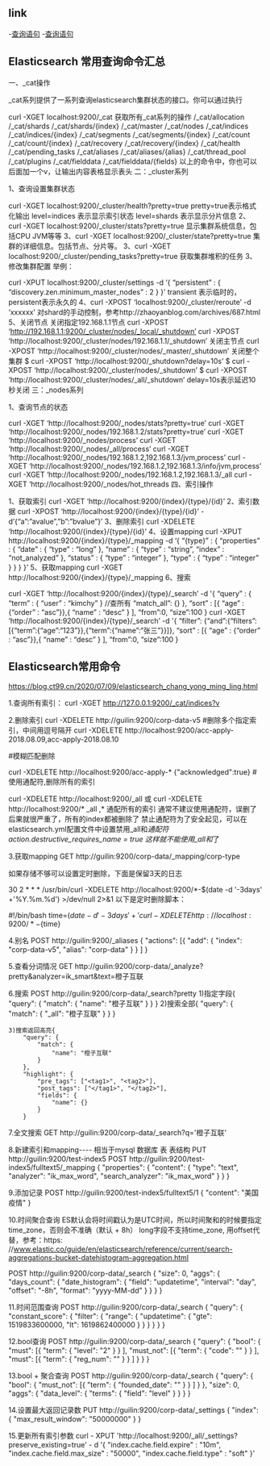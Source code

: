
## link
-[查询语句](https://blog.csdn.net/u014646662/article/details/89010759)
-[查询语句](https://www.cnblogs.com/UUUz/p/11170833.html)


## Elasticsearch 常用查询命令汇总
一、_cat操作

_cat系列提供了一系列查询elasticsearch集群状态的接口。你可以通过执行

curl -XGET localhost:9200/_cat
获取所有_cat系列的操作
/_cat/allocation
/_cat/shards
/_cat/shards/{index}
/_cat/master
/_cat/nodes
/_cat/indices
/_cat/indices/{index}
/_cat/segments
/_cat/segments/{index}
/_cat/count
/_cat/count/{index}
/_cat/recovery
/_cat/recovery/{index}
/_cat/health
/_cat/pending_tasks
/_cat/aliases
/_cat/aliases/{alias}
/_cat/thread_pool
/_cat/plugins
/_cat/fielddata
/_cat/fielddata/{fields}
以上的命令中，你也可以后面加一个v，让输出内容表格显示表头
二：_cluster系列

1、查询设置集群状态

curl -XGET localhost:9200/_cluster/health?pretty=true
pretty=true表示格式化输出
level=indices 表示显示索引状态
level=shards 表示显示分片信息
2、curl -XGET localhost:9200/_cluster/stats?pretty=true
显示集群系统信息，包括CPU JVM等等
3、curl -XGET localhost:9200/_cluster/state?pretty=true
集群的详细信息。包括节点、分片等。
3、curl -XGET localhost:9200/_cluster/pending_tasks?pretty=true
获取集群堆积的任务
3、修改集群配置
举例：
 
curl -XPUT localhost:9200/_cluster/settings -d ‘{
“persistent” : {
“discovery.zen.minimum_master_nodes” : 2
}
}’
transient 表示临时的，persistent表示永久的
4、curl -XPOST ‘localhost:9200/_cluster/reroute’ -d ‘xxxxxx’
对shard的手动控制，参考http://zhaoyanblog.com/archives/687.html
5、关闭节点
关闭指定192.168.1.1节点
curl -XPOST ‘http://192.168.1.1:9200/_cluster/nodes/_local/_shutdown’
curl -XPOST ‘http://localhost:9200/_cluster/nodes/192.168.1.1/_shutdown’
关闭主节点
curl -XPOST ‘http://localhost:9200/_cluster/nodes/_master/_shutdown’
关闭整个集群
$ curl -XPOST ‘http://localhost:9200/_shutdown?delay=10s’
$ curl -XPOST ‘http://localhost:9200/_cluster/nodes/_shutdown’
$ curl -XPOST ‘http://localhost:9200/_cluster/nodes/_all/_shutdown’
delay=10s表示延迟10秒关闭
三：_nodes系列

1、查询节点的状态

curl -XGET ‘http://localhost:9200/_nodes/stats?pretty=true’
curl -XGET ‘http://localhost:9200/_nodes/192.168.1.2/stats?pretty=true’
curl -XGET ‘http://localhost:9200/_nodes/process’
curl -XGET ‘http://localhost:9200/_nodes/_all/process’
curl -XGET ‘http://localhost:9200/_nodes/192.168.1.2,192.168.1.3/jvm,process’
curl -XGET ‘http://localhost:9200/_nodes/192.168.1.2,192.168.1.3/info/jvm,process’
curl -XGET ‘http://localhost:9200/_nodes/192.168.1.2,192.168.1.3/_all
curl -XGET ‘http://localhost:9200/_nodes/hot_threads
四、索引操作

1、获取索引
curl -XGET ‘http://localhost:9200/{index}/{type}/{id}’
2、索引数据
curl -XPOST ‘http://localhost:9200/{index}/{type}/{id}’ -d’{“a”:”avalue”,”b”:”bvalue”}’
3、删除索引
curl -XDELETE ‘http://localhost:9200/{index}/{type}/{id}’
4、设置mapping
curl -XPUT http://localhost:9200/{index}/{type}/_mapping -d ‘{
“{type}” : {
“properties” : {
“date” : {
“type” : “long”
},
“name” : {
“type” : “string”,
“index” : “not_analyzed”
},
“status” : {
“type” : “integer”
},
“type” : {
“type” : “integer”
}
}
}
}’
5、获取mapping
curl -XGET http://localhost:9200/{index}/{type}/_mapping
6、搜索
 
curl -XGET ‘http://localhost:9200/{index}/{type}/_search’ -d '{
“query” : {
“term” : { “user” : “kimchy” } //查所有 “match_all”: {}
},
“sort” : [{ “age” : {“order” : “asc”}},{ “name” : “desc” } ],
“from”:0,
“size”:100
}
curl -XGET ‘http://localhost:9200/{index}/{type}/_search’ -d '{
“filter”: {“and”:{“filters”:[{“term”:{“age”:“123”}},{“term”:{“name”:“张三”}}]},
“sort” : [{ “age” : {“order” : “asc”}},{ “name” : “desc” } ],
“from”:0,
“size”:100
}


## Elasticsearch常用命令
https://blog.ct99.cn/2020/07/09/elasticsearch_chang_yong_ming_ling.html

1.查询所有索引：
curl -XGET http://127.0.0.1:9200/_cat/indices?v

2.删除索引
curl -XDELETE http://guilin:9200/corp-data-v5
#删除多个指定索引，中间用逗号隔开
curl -XDELETE http://localhost:9200/acc-apply-2018.08.09,acc-apply-2018.08.10

#模糊匹配删除

curl -XDELETE  http://localhost:9200/acc-apply-*
{"acknowledged":true}
#使用通配符,删除所有的索引

curl -XDELETE http://localhost:9200/_all
或 curl -XDELETE http://localhost:9200/*
    _all ,* 通配所有的索引
    通常不建议使用通配符，误删了后果就很严重了，所有的index都被删除了
    禁止通配符为了安全起见，可以在elasticsearch.yml配置文件中设置禁用_all和*通配符
    action.destructive_requires_name = true
    这样就不能使用_all和*了

3.获取mapping
GET http://guilin:9200/corp-data/_mapping/corp-type

如果存储不够可以设置定时删除，下面是保留3天的日志

30 2 * * * /usr/bin/curl -XDELETE  http://localhost:9200/*-$(date -d '-3days' +'%Y.%m.%d') >/dev/null 2>&1
以下是定时删除脚本：

#!/bin/bash
time=$(date -d '-3days' +'%Y.%m.%d')
curl -XDELETE  http://localhost:9200/*-${time}

4.别名
POST http://guilin:9200/_aliases
{
    "actions": [{
            "add": {
                "index": "corp-data-v5",
                "alias": "corp-data"
            }
        }
    ]
}

5.查看分词情况
GET http://guilin:9200/corp-data/_analyze?pretty&analyzer=ik_smart&text=橙子互联

6.搜索
POST http://guilin:9200/corp-data/_search?pretty
    1)指定字段{
        "query": {
            "match": {
                "name": "橙子互联"
            }
        }
    }
    2)搜索全部{
        "query": {
            "match": {
                "_all": "橙子互联"
            }
        }
    }

    3)搜索返回高亮{
        "query": {
            "match": {
                "name": "橙子互联"
            }
        },
        "highlight": {
            "pre_tags": ["<tag1>", "<tag2>"],
            "post_tags": ["</tag1>", "</tag2>"],
            "fields": {
                "name": {}
            }
        }

7.全文搜索
GET http://guilin:9200/corp-data/_search?q='橙子互联'

8.新建索引和mapping---- 相当于mysql  数据库  表 表结构
PUT http://guilin:9200/test-index5
POST http://guilin:9200/test-index5/fulltext5/_mapping
{
    "properties": {
        "content": {
            "type": "text",
            "analyzer": "ik_max_word",
            "search_analyzer": "ik_max_word"
        }
    }
}

9.添加记录
POST http://guilin:9200/test-index5/fulltext5/1
{
    "content": "美国疫情"
}

10.时间聚合查询
ES默认会将时间戳认为是UTC时间，所以时间聚和的时候要指定time_zone，否则会不准确（默认 + 8h）
long字段不支持time_zone,
用offset代替，参考：https: //www.elastic.co/guide/en/elasticsearch/reference/current/search-aggregations-bucket-datehistogram-aggregation.html

POST http://guilin:9200/corp-data/_search
{
    "size": 0,
    "aggs": {
        "days_count": {
            "date_histogram": {
                "field": "updatetime",
                "interval": "day",
                "offset": "-8h",
                "format": "yyyy-MM-dd"
            }
        }
    }
}

11.时间范围查询
POST http://guilin:9200/corp-data/_search
{
    "query": {
        "constant_score": {
            "filter": {
                "range": {
                    "updatetime": {
                        "gte": 1519833600000,
                        "lt": 1619862400000
                    }
                }
            }
        }
    }
}

12.bool查询
POST http://guilin:9200/corp-data/_search
{
    "query": {
        "bool": {
            "must": [{
                    "term": {
                        "level": "2"
                    }
                }
            ],
            "must_not": [{
                    "term": {
                        "code": ""
                    }
                }
            ],
            "must": [{
                    "term": {
                        "reg_num": ""
                    }
                }
            ]
        }
    }
}

13.bool + 聚合查询
POST http://guilin:9200/corp-data/_search
{
    "query": {
        "bool": {
            "must_not": [{
                    "term": {
                        "founded_date": ""
                    }
                }
            ]
        }
    },
    "size": 0,
    "aggs": {
        "data_level": {
            "terms": {
                "field": "level"
            }
        }
    }
}

14.设置最大返回记录数
PUT http://guilin:9200/corp-data/_settings
{
    "index": {
        "max_result_window": "50000000"
    }
}

15.更新所有索引参数
curl - XPUT 'http://localhost:9200/_all/_settings?preserve_existing=true' - d '{
"index.cache.field.expire" : "10m",
"index.cache.field.max_size" : "50000",
"index.cache.field.type" : "soft"
}'